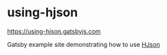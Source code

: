 # using-hjson

https://using-hjson.gatsbyjs.com

Gatsby example site demonstrating how to use [HJson](https://hjson.org)
